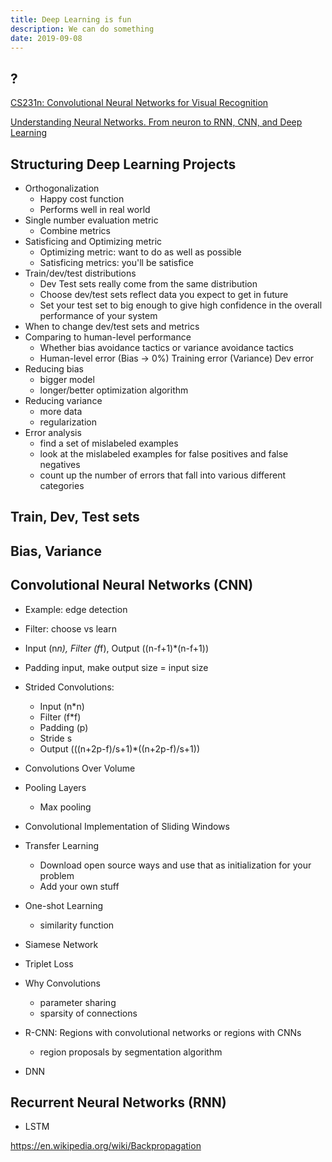 ```yaml
---
title: Deep Learning is fun
description: We can do something
date: 2019-09-08
---
```


## ?

[CS231n: Convolutional Neural Networks for Visual Recognition](https://github.com/cs231n/cs231n.github.io)

[Understanding Neural Networks. From neuron to RNN, CNN, and Deep Learning](https://towardsdatascience.com/understanding-neural-networks-from-neuron-to-rnn-cnn-and-deep-learning-cd88e90e0a90)

## Structuring Deep Learning Projects

* Orthogonalization
  - Happy cost function
  - Performs well in real world
* Single number evaluation metric
  - Combine metrics
* Satisficing and Optimizing metric
  - Optimizing metric: want to do as well as possible
  - Satisficing metrics: you'll be satisfice
* Train/dev/test distributions
  - Dev Test sets really come from the same distribution
  - Choose dev/test sets reflect data you expect to get in future
  - Set your test set to big enough to give high confidence in the overall performance of your system
* When to change dev/test sets and metrics
* Comparing to human-level performance
  - Whether bias avoidance tactics or variance avoidance tactics
  - Human-level error (Bias -> 0%) Training error (Variance) Dev error
* Reducing bias
  - bigger model
  - longer/better optimization algorithm
* Reducing variance
  - more data
  - regularization
* Error analysis
  - find a set of mislabeled examples
  - look at the mislabeled examples for false positives and false negatives
  - count up the number of errors that fall into various different categories

## Train, Dev, Test sets

## Bias, Variance

## Convolutional Neural Networks (CNN)

* Example: edge detection
* Filter: choose vs learn
* Input (n*n), Filter (f*f), Output ((n-f+1)*(n-f+1))
* Padding input, make output size = input size
* Strided Convolutions:
  - Input (n*n)
  - Filter (f*f)
  - Padding (p)
  - Stride s
  - Output (((n+2p-f)/s+1)*((n+2p-f)/s+1))
* Convolutions Over Volume
* Pooling Layers
  - Max pooling
* Convolutional Implementation of Sliding Windows
* Transfer Learning
  - Download open source ways and use that as initialization for your problem
  - Add your own stuff
* One-shot Learning
  - similarity function
* Siamese Network
* Triplet Loss

* Why Convolutions
  - parameter sharing
  - sparsity of connections
* R-CNN: Regions with convolutional networks or regions with CNNs
  - region proposals by segmentation algorithm

* DNN

## Recurrent Neural Networks (RNN)

* LSTM

https://en.wikipedia.org/wiki/Backpropagation
